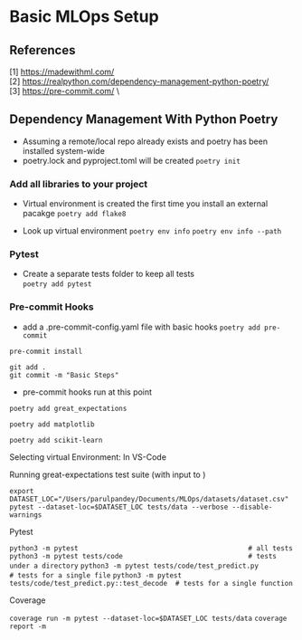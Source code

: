 # Basic MLOps Setup

## References
[1] https://madewithml.com/ \
[2] https://realpython.com/dependency-management-python-poetry/ \
[3] https://pre-commit.com/ \

## Dependency Management With Python Poetry
- Assuming a remote/local repo already exists and poetry has been installed system-wide
- poetry.lock and pyproject.toml will be created
    `poetry init`


### Add all libraries to your project
- Virtual environment is created the first time you install an external pacakge
    `poetry add flake8`


- Look up virtual environment
`poetry env info`
`poetry env info --path`


### Pytest
- Create a separate tests folder to keep all tests\
`poetry add pytest`

### Pre-commit Hooks
- add a .pre-commit-config.yaml file with basic hooks
`poetry add pre-commit`


`pre-commit install`

`git add .` \
`git commit -m "Basic Steps"`
- pre-commit hooks run at this point


`poetry add great_expectations`

`poetry add matplotlib`

`poetry add scikit-learn`



Selecting virtual Environment:
In VS-Code

Running great-expectations test suite (with input to )

`export DATASET_LOC="/Users/parulpandey/Documents/MLOps/datasets/dataset.csv"`
`pytest --dataset-loc=$DATASET_LOC tests/data --verbose --disable-warnings`


Pytest

`python3 -m pytest                                          # all tests`
`python3 -m pytest tests/code                               # tests under a directory`
`python3 -m pytest tests/code/test_predict.py               # tests for a single file`
`python3 -m pytest tests/code/test_predict.py::test_decode  # tests for a single function`

Coverage

`coverage run -m pytest --dataset-loc=$DATASET_LOC tests/data`
`coverage report -m`
